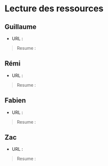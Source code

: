 # Lecture des ressources


## Guillaume
- URL :

>Resume :

## Rémi
- URL :

>Resume :

## Fabien
- URL :

>Resume :

## Zac

- URL :

>Resume :

